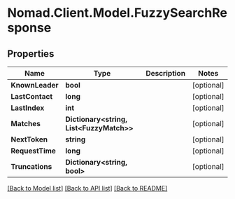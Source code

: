 # Nomad.Client.Model.FuzzySearchResponse

## Properties

Name | Type | Description | Notes
------------ | ------------- | ------------- | -------------
**KnownLeader** | **bool** |  | [optional] 
**LastContact** | **long** |  | [optional] 
**LastIndex** | **int** |  | [optional] 
**Matches** | **Dictionary&lt;string, List&lt;FuzzyMatch&gt;&gt;** |  | [optional] 
**NextToken** | **string** |  | [optional] 
**RequestTime** | **long** |  | [optional] 
**Truncations** | **Dictionary&lt;string, bool&gt;** |  | [optional] 

[[Back to Model list]](../README.md#documentation-for-models) [[Back to API list]](../README.md#documentation-for-api-endpoints) [[Back to README]](../README.md)

